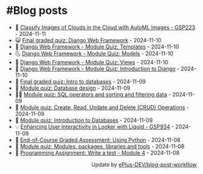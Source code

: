 # #Blog posts
<!-- BLOG-POST-LIST:START -->
- 🧰 [Classify Images of Clouds in the Cloud with AutoML Images - GSP223](https://eplus.dev/classify-images-of-clouds-in-the-cloud-with-automl-images-gsp223) - 2024-11-11
- 😺 [Final graded quiz: Django Web Framework](https://eplus.dev/final-graded-quiz-django-web-framework) - 2024-11-10
- 🗽 [Django Web Framework - Module Quiz: Templates](https://eplus.dev/django-web-framework-module-quiz-templates) - 2024-11-10
- 🌜 [Django Web Framework - Module Quiz: Models](https://eplus.dev/django-web-framework-module-quiz-models) - 2024-11-10
- 📝 [Django Web Framework - Module Quiz: Views](https://eplus.dev/django-web-framework-module-quiz-views) - 2024-11-10
- 🚀 [Django Web Framework - Module Quiz: Introduction to Django](https://eplus.dev/django-web-framework-module-quiz-introduction-to-django) - 2024-11-10
- 💼 [Final graded quiz: Intro to databases](https://eplus.dev/final-graded-quiz-intro-to-databases) - 2024-11-09
- 🦣 [Module quiz: Database design](https://eplus.dev/module-quiz-database-design) - 2024-11-09
- 👨‍🏫 [Module quiz: SQL operators and sorting and filtering data](https://eplus.dev/module-quiz-sql-operators-and-sorting-and-filtering-data) - 2024-11-09
- 🔭 [Module quiz: Create, Read, Update and Delete &lpar;CRUD&rpar; Operations](https://eplus.dev/module-quiz-create-read-update-and-delete-crud-operations) - 2024-11-09
- 🤡 [Module quiz: Introduction to Databases](https://eplus.dev/module-quiz-introduction-to-databases) - 2024-11-09
- 💡 [Enhancing User Interactivity in Looker with Liquid - GSP934](https://eplus.dev/enhancing-user-interactivity-in-looker-with-liquid-gsp934) - 2024-11-09
- 🦣 [End-of-Course Graded Assessment: Using Python](https://eplus.dev/end-of-course-graded-assessment-using-python) - 2024-11-08
- 💪 [Module quiz: Modules, packages, libraries and tools](https://eplus.dev/module-quiz-modules-packages-libraries-and-tools) - 2024-11-08
- 🤡 [Programming Assignment: Write a test - Module 4](https://eplus.dev/programming-assignment-write-a-test-module-4) - 2024-11-08<!-- BLOG-POST-LIST:END -->
<div align="right">
  Update by <a target="_blank"
    href="https://github.com/ePlus-DEV/blog-post-workflow">ePlus-DEV/blog-post-workflow</a>
</div>
